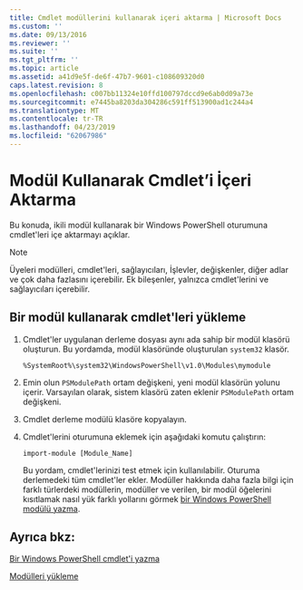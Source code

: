 ```yaml
---
title: Cmdlet modüllerini kullanarak içeri aktarma | Microsoft Docs
ms.custom: ''
ms.date: 09/13/2016
ms.reviewer: ''
ms.suite: ''
ms.tgt_pltfrm: ''
ms.topic: article
ms.assetid: a41d9e5f-de6f-47b7-9601-c108609320d0
caps.latest.revision: 8
ms.openlocfilehash: c007bb11324e10ffd100797dccd9e6ab0d09a73e
ms.sourcegitcommit: e7445ba8203da304286c591ff513900ad1c244a4
ms.translationtype: MT
ms.contentlocale: tr-TR
ms.lasthandoff: 04/23/2019
ms.locfileid: "62067986"
---
```

# <a name="how-to-import-cmdlets-using-modules"></a>Modül Kullanarak Cmdlet’i İçeri Aktarma

Bu konuda, ikili modül kullanarak bir Windows PowerShell oturumuna cmdlet'leri içe aktarmayı açıklar.

> [!NOTE]
> Üyeleri modülleri, cmdlet'leri, sağlayıcıları, İşlevler, değişkenler, diğer adlar ve çok daha fazlasını içerebilir. Ek bileşenler, yalnızca cmdlet'lerini ve sağlayıcıları içerebilir.

## <a name="how-to-load-cmdlets-using-a-module"></a>Bir modül kullanarak cmdlet'leri yükleme

1. Cmdlet'ler uygulanan derleme dosyası aynı ada sahip bir modül klasörü oluşturun. Bu yordamda, modül klasöründe oluşturulan `system32` klasör.

   `%SystemRoot%\system32\WindowsPowerShell\v1.0\Modules\mymodule`

2. Emin olun `PSModulePath` ortam değişkeni, yeni modül klasörün yolunu içerir. Varsayılan olarak, sistem klasörü zaten eklenir `PSModulePath` ortam değişkeni.

3. Cmdlet derleme modülü klasöre kopyalayın.

4. Cmdlet'lerini oturumuna eklemek için aşağıdaki komutu çalıştırın:

   `import-module [Module_Name]`

   Bu yordam, cmdlet'lerinizi test etmek için kullanılabilir. Oturuma derlemedeki tüm cmdlet'ler ekler. Modüller hakkında daha fazla bilgi için farklı türlerdeki modüllerin, modüller ve verilen, bir modül öğelerini kısıtlamak nasıl yük farklı yollarını görmek [bir Windows PowerShell modülü yazma](../module/writing-a-windows-powershell-module.md).

## <a name="see-also"></a>Ayrıca bkz:

[Bir Windows PowerShell cmdlet'i yazma](./writing-a-windows-powershell-cmdlet.md)

[Modülleri yükleme](../module/installing-a-powershell-module.md)